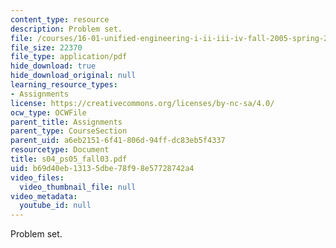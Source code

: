```yaml
---
content_type: resource
description: Problem set.
file: /courses/16-01-unified-engineering-i-ii-iii-iv-fall-2005-spring-2006/b69d40eb13135dbe78f98e57728742a4_s04_ps05_fall03.pdf
file_size: 22370
file_type: application/pdf
hide_download: true
hide_download_original: null
learning_resource_types:
- Assignments
license: https://creativecommons.org/licenses/by-nc-sa/4.0/
ocw_type: OCWFile
parent_title: Assignments
parent_type: CourseSection
parent_uid: a6eb2151-6f41-806d-94ff-dc83eb5f4337
resourcetype: Document
title: s04_ps05_fall03.pdf
uid: b69d40eb-1313-5dbe-78f9-8e57728742a4
video_files:
  video_thumbnail_file: null
video_metadata:
  youtube_id: null
---
```

Problem set.